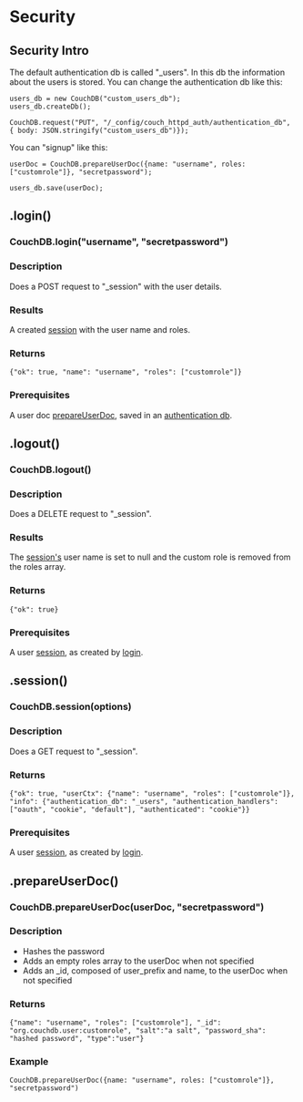 # Security

## Security Intro

The default authentication db is called "_users". In this db the information about the users is stored. You can change the authentication db like this:

    users_db = new CouchDB("custom_users_db");
    users_db.createDb();

    CouchDB.request("PUT", "/_config/couch_httpd_auth/authentication_db", { body: JSON.stringify("custom_users_db")});

You can "signup" like this:

    userDoc = CouchDB.prepareUserDoc({name: "username", roles: ["customrole"]}, "secretpassword");

    users_db.save(userDoc);


## .login()

### CouchDB.login("username", "secretpassword")

### Description
Does a POST request to "_session" with the user details.

### Results
A created [session](/session) with the user name and roles.

### Returns
    {"ok": true, "name": "username", "roles": ["customrole"]}

### Prerequisites
A user doc [prepareUserDoc](/prepareUserDoc), saved in an [authentication db](/security-intro).


## .logout()

### CouchDB.logout()

### Description
Does a DELETE request to "_session".

### Results
The [session's](/session) user name is set to null and the custom role is removed from the roles array.

### Returns
    {"ok": true}

### Prerequisites
A user [session](/session), as created by [login](/login).


## .session()

### CouchDB.session(options)

### Description
Does a GET request to "_session". 

### Returns
    {"ok": true, "userCtx": {"name": "username", "roles": ["customrole"]}, "info": {"authentication_db": "_users", "authentication_handlers": ["oauth", "cookie", "default"], "authenticated": "cookie"}}

### Prerequisites
A user [session](/session), as created by [login](/login).


## .prepareUserDoc()

### CouchDB.prepareUserDoc(userDoc, "secretpassword")

### Description
* Hashes the password 
* Adds an empty roles array to the userDoc when not specified
* Adds an _id, composed of user_prefix and name, to the userDoc when not specified

### Returns
    {"name": "username", "roles": ["customrole"], "_id": "org.couchdb.user:customrole", "salt":"a salt", "password_sha": "hashed password", "type":"user"}
    
### Example
    CouchDB.prepareUserDoc({name: "username", roles: ["customrole"]}, "secretpassword")
  


